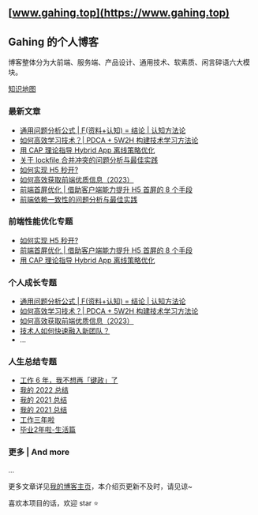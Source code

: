 ## [www.gahing.top](https://www.gahing.top)

## Gahing 的个人博客

博客整体分为大前端、服务端、产品设计、通用技术、软素质、闲言碎语六大模块。

[知识地图](https://www.gahing.top/knowledge/)

### 最新文章
- [通用问题分析公式 | F(资料+认知) = 结论 | 认知方法论](https://www.gahing.top/pages/75150d/)
- [如何高效学习技术？| PDCA + 5W2H 构建技术学习方法论](https://www.gahing.top/pages/8de2d9/)
- [用 CAP 理论指导 Hybrid App 离线策略优化](https://www.gahing.top/pages/da177d/)
- [关于 lockfile 合并冲突的问题分析与最佳实践](https://www.gahing.top/pages/e261ca/)
- [如何实现 H5 秒开?](https://www.gahing.top/pages/8697eb/)
- [如何高效获取前端优质信息（2023）](https://www.gahing.top/pages/a32668/)
- [前端首屏优化 | 借助客户端能力提升 H5 首屏的 8 个手段](https://www.gahing.top/pages/1781d6/)
- [前端依赖一致性的问题分析与最佳实践](https://www.gahing.top/pages/0aacae/)

### 前端性能优化专题
- [如何实现 H5 秒开?](https://www.gahing.top/pages/8697eb/)
- [前端首屏优化 | 借助客户端能力提升 H5 首屏的 8 个手段](https://www.gahing.top/pages/1781d6/)
- [用 CAP 理论指导 Hybrid App 离线策略优化](https://www.gahing.top/pages/da177d/)

### 个人成长专题
- [通用问题分析公式 | F(资料+认知) = 结论 | 认知方法论](https://www.gahing.top/pages/75150d/)
- [如何高效学习技术？| PDCA + 5W2H 构建技术学习方法论](https://www.gahing.top/pages/8de2d9/)
- [如何高效获取前端优质信息（2023）](https://www.gahing.top/pages/a32668/)
- [技术人如何快速融入新团队？](https://www.gahing.top/pages/076b4f/)
- ...

### 人生总结专题
- [工作 6 年，我不想再「键政」了](https://www.gahing.top/pages/89dafe/)
- [我的 2022 总结](https://www.gahing.top/summary/2022/)
- [我的 2021 总结](https://www.gahing.top/summary/2021/)
- [我的 2021 总结](https://www.gahing.top/summary/2021/)
- [工作三年啦](https://www.gahing.top/pages/358adf/)
- [毕业2年啦-生活篇](https://www.gahing.top/pages/bfd3af/)

### 更多 | And more

...

更多文章详见[我的博客主页](https://www.gahing.top)，本介绍页更新不及时，请见谅~

喜欢本项目的话，欢迎 star ⭐️